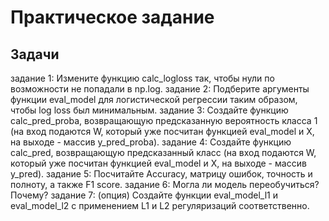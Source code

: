 # Практическое задание

## Задачи

задание 1: Измените функцию calc_logloss так, чтобы нули по возможности не попадали в np.log.
задание 2: Подберите аргументы функции eval_model для логистической регрессии таким образом, чтобы log loss был минимальным.
задание 3: Создайте функцию calc_pred_proba, возвращающую предсказанную вероятность класса 1 (на вход подаются W, который уже посчитан функцией eval_model и X, на выходе - массив y_pred_proba).
задание 4: Создайте функцию calc_pred, возвращающую предсказанный класс (на вход подаются W, который уже посчитан функцией eval_model и X, на выходе - массив y_pred).
задание 5: Посчитайте Accuracy, матрицу ошибок, точность и полноту, а также F1 score.
задание 6: Могла ли модель переобучиться? Почему?
задание 7: (опция) Создайте функции eval_model_l1 и eval_model_l2 с применением L1 и L2 регуляризаций соответственно.
